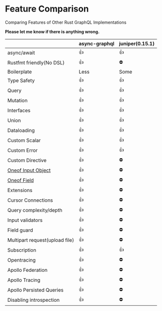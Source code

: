 # Feature Comparison

Comparing Features of Other Rust GraphQL Implementations

**Please let me know if there is anything wrong.**

|                                                                        | async-graphql | juniper(0.15.1) |
|------------------------------------------------------------------------|---------------|-----------------|
| async/await                                                            | 👍            | 👍️             |
| Rustfmt friendly(No DSL)                                               | 👍            | ⛔️              |
| Boilerplate                                                            | Less          | Some            |         
| Type Safety                                                            | 👍            | 👍              |
| Query                                                                  | 👍            | 👍              |
| Mutation                                                               | 👍            | 👍              |
| Interfaces                                                             | 👍            | 👍              |
| Union                                                                  | 👍            | 👍              |
| Dataloading                                                            | 👍            | 👍              |
| Custom Scalar                                                          | 👍            | 👍              |
| Custom Error                                                           | 👍            | 👍              |
| Custom Directive                                                       | 👍            | ⛔               |
| [Oneof Input Object](https://github.com/graphql/graphql-spec/pull/825) | 👍            | ⛔               |
| [Oneof Field](https://github.com/graphql/graphql-spec/pull/825)        | 👍            | ⛔               |
| Extensions                                                             | 👍            | ⛔️              |
| Cursor Connections                                                     | 👍            | ⛔️              |
| Query complexity/depth                                                 | 👍            | ⛔️              | 
| Input validators                                                       | 👍            | ⛔️              |
| Field guard                                                            | 👍            | ⛔️              |
| Multipart request(upload file)                                         | 👍            | ⛔️              |
| Subscription                                                           | 👍            | 👍️             |
| Opentracing                                                            | 👍            | ⛔️              |
| Apollo Federation                                                      | 👍            | ⛔️              |
| Apollo Tracing                                                         | 👍            | ⛔️              |
| Apollo Persisted Queries                                               | 👍            | ⛔️              |
| Disabling introspection                                                | 👍            | ⛔️              |
